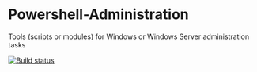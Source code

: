 Powershell-Administration
=========================

Tools (scripts or modules) for Windows or Windows Server administration tasks

[![Build status](https://ci.appveyor.com/api/projects/status/xx2fd3e7q04e0hwo/branch/master?svg=true)](https://ci.appveyor.com/project/MathieuBuisson/powershell-administration/branch/master)
